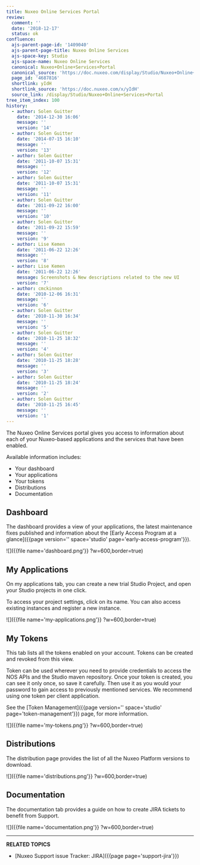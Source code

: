 ```yaml
---
title: Nuxeo Online Services Portal
review:
  comment: ''
  date: '2018-12-17'
  status: ok
confluence:
  ajs-parent-page-id: '1409040'
  ajs-parent-page-title: Nuxeo Online Services
  ajs-space-key: Studio
  ajs-space-name: Nuxeo Online Services
  canonical: Nuxeo+Online+Services+Portal
  canonical_source: 'https://doc.nuxeo.com/display/Studio/Nuxeo+Online+Services+Portal'
  page_id: '4687816'
  shortlink: yIdH
  shortlink_source: 'https://doc.nuxeo.com/x/yIdH'
  source_link: /display/Studio/Nuxeo+Online+Services+Portal
tree_item_index: 100
history:
  - author: Solen Guitter
    date: '2014-12-30 16:06'
    message: ''
    version: '14'
  - author: Solen Guitter
    date: '2014-07-15 16:10'
    message: ''
    version: '13'
  - author: Solen Guitter
    date: '2011-10-07 15:31'
    message: ''
    version: '12'
  - author: Solen Guitter
    date: '2011-10-07 15:31'
    message: ''
    version: '11'
  - author: Solen Guitter
    date: '2011-09-22 16:00'
    message: ''
    version: '10'
  - author: Solen Guitter
    date: '2011-09-22 15:59'
    message: ''
    version: '9'
  - author: Lise Kemen
    date: '2011-06-22 12:26'
    message: ''
    version: '8'
  - author: Lise Kemen
    date: '2011-06-22 12:26'
    message: Screenshots & New descriptions related to the new UI
    version: '7'
  - author: cmckinnon
    date: '2010-12-06 16:31'
    message: ''
    version: '6'
  - author: Solen Guitter
    date: '2010-11-30 16:34'
    message: ''
    version: '5'
  - author: Solen Guitter
    date: '2010-11-25 18:32'
    message: ''
    version: '4'
  - author: Solen Guitter
    date: '2010-11-25 18:28'
    message: ''
    version: '3'
  - author: Solen Guitter
    date: '2010-11-25 18:24'
    message: ''
    version: '2'
  - author: Solen Guitter
    date: '2010-11-25 16:45'
    message: ''
    version: '1'
---
```


The Nuxeo Online Services portal gives you access to information about each of your Nuxeo-based applications and the services that have been enabled.

Available information includes:

- Your dashboard
- Your applications
- Your tokens
- Distributions
- Documentation

## Dashboard

The dashboard provides a view of your applications, the latest maintenance fixes published and information about the [Early Access Program at a glance]({{page version='' space='studio' page='early-access-program'}}).

![]({{file name='dashboard.png'}} ?w=600,border=true)

## My Applications

On my applications tab, you can create a new trial Studio Project, and open your Studio projects in one click.

To access your project settings, click on its name. You can also access existing instances and register a new instance.

![]({{file name='my-applications.png'}} ?w=600,border=true)

## My Tokens

This tab lists all the tokens enabled on your account. Tokens can be created and revoked from this view.

Token can be used wherever you need to provide credentials to access the NOS APIs and the Studio maven repository. Once your token is created, you can see it only once, so save it carefully. Then use it as you would your password to gain access to previously mentioned services. We recommend using one token per client application.

See the [Token Management]({{page version='' space='studio' page='token-management'}}) page, for more information.

![]({{file name='my-tokens.png'}} ?w=600,border=true)

## Distributions

The distribution page provides the list of all the Nuxeo Platform versions to download.

![]({{file name='distributions.png'}} ?w=600,border=true)

## Documentation

The documentation tab provides a guide on how to create JIRA tickets to benefit from Support.

![]({{file name='documentation.png'}} ?w=600,border=true)

---

**RELATED TOPICS**

- [Nuxeo Support issue Tracker: JIRA]({{page page='support-jira'}})
